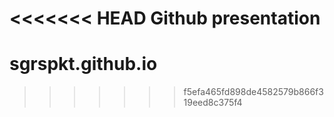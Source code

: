 <<<<<<< HEAD
Github presentation
=======
# sgrspkt.github.io
>>>>>>> f5efa465fd898de4582579b866f319eed8c375f4
